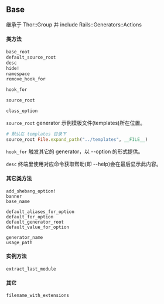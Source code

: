 ## Base

继承于 Thor::Group 并 include Rails::Generators::Actions

#### 类方法

```ruby
base_root
default_source_root
desc
hide!
namespace
remove_hook_for

hook_for

source_root

class_option
```

`source_root` generator 示例模板文件(templates)所在位置。

```ruby
# 默认在 templates 目录下
source_root File.expand_path("../templates", __FILE__)
```

`hook_for` 触发其它的 generator，以 --option 的形式提供。

`desc` 终端里使用对应命令获取帮助(即 --help)会在最后显示此内容。

#### 其它类方法

```
add_shebang_option!  
banner
base_name  

default_aliases_for_option
default_for_option
default_generator_root
default_value_for_option

generator_name  
usage_path
```

#### 实例方法

```
extract_last_module
```

#### 其它

```
filename_with_extensions
```
